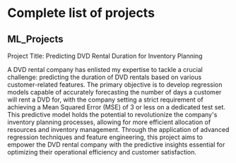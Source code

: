 # Complete list of projects 

## ML_Projects

Project Title: Predicting DVD Rental Duration for Inventory Planning

A DVD rental company has enlisted my expertise to tackle a crucial challenge: predicting the duration of DVD rentals based on various customer-related features. The primary objective is to develop regression models capable of accurately forecasting the number of days a customer will rent a DVD for, with the company setting a strict requirement of achieving a Mean Squared Error (MSE) of 3 or less on a dedicated test set. This predictive model holds the potential to revolutionize the company's inventory planning processes, allowing for more efficient allocation of resources and inventory management. Through the application of advanced regression techniques and feature engineering, this project aims to empower the DVD rental company with the predictive insights essential for optimizing their operational efficiency and customer satisfaction.
